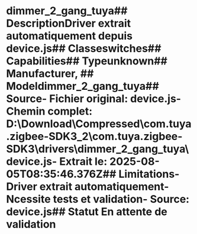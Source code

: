 # dimmer_2_gang_tuya##  DescriptionDriver extrait automatiquement depuis device.js##  Classeswitches##  Capabilities##  Typeunknown##  Manufacturer, ##  Modeldimmer_2_gang_tuya##  Source- **Fichier original**: device.js- **Chemin complet**: D:\Download\Compressed\com.tuya.zigbee-SDK3_2\com.tuya.zigbee-SDK3\drivers\dimmer_2_gang_tuya\device.js- **Extrait le**: 2025-08-05T08:35:46.376Z##  Limitations- Driver extrait automatiquement- Ncessite tests et validation- Source: device.js##  Statut En attente de validation